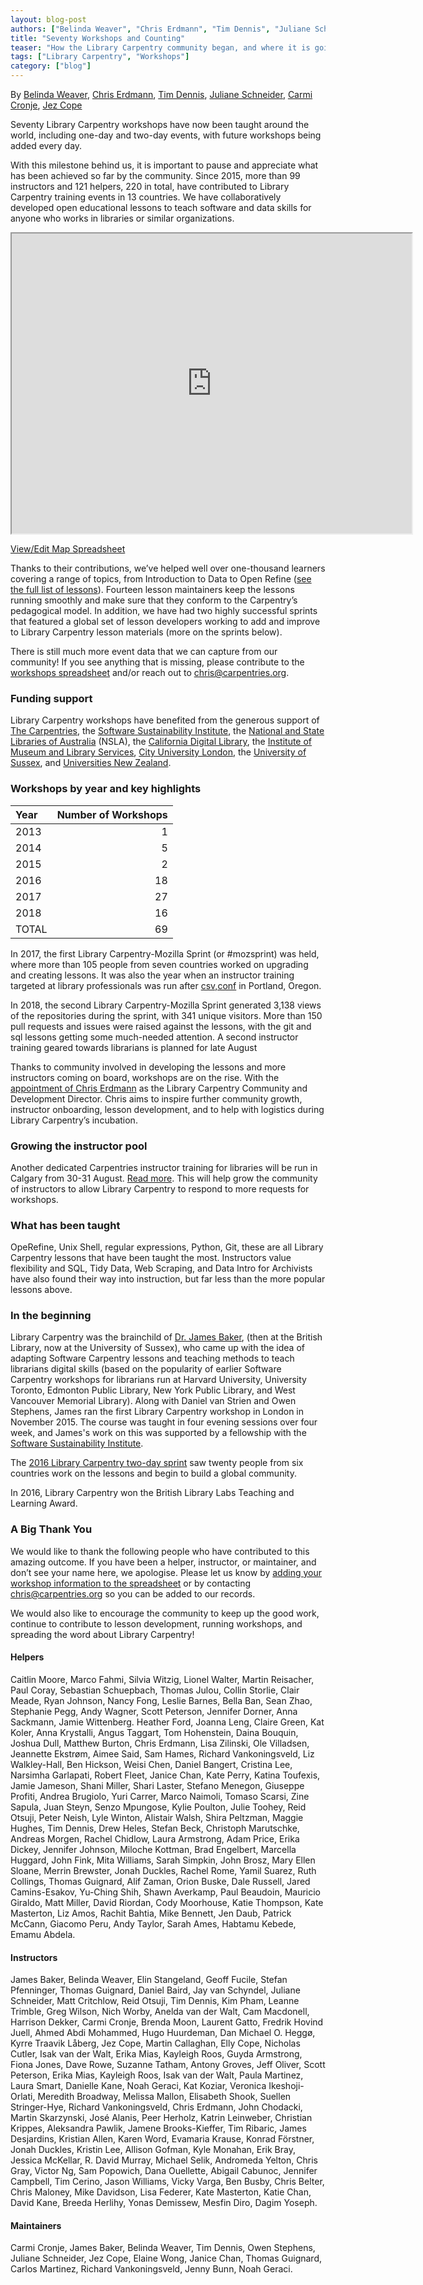 ```yaml
---
layout: blog-post
authors: ["Belinda Weaver", "Chris Erdmann", "Tim Dennis", "Juliane Schneider", "Carmi Cronje", "Jez Cope"]
title: "Seventy Workshops and Counting"
teaser: "How the Library Carpentry community began, and where it is going"
tags: ["Library Carpentry", "Workshops"]
category: ["blog"]
---
```


By [Belinda Weaver](https://twitter.com/cloudaus), [Chris Erdmann](https://twitter.com/libcce), [Tim Dennis](https://twitter.com/jt14den), [Juliane Schneider](https://twitter.com/JulianeS), [Carmi Cronje](https://twitter.com/machinical), [Jez Cope](https://twitter.com/jezcope)

Seventy Library Carpentry workshops have now been taught around the world, including one-day and two-day events, with future workshops being added every day.

With this milestone behind us, it is important to pause and appreciate what has been achieved so far by the community. Since 2015, more than 99 instructors and 121 helpers, 220 in total, have contributed to Library Carpentry training events in 13 countries. We have collaboratively developed open educational lessons to teach software and data skills for anyone who works in libraries or similar organizations.

<iframe src="https://www.google.com/maps/d/u/0/embed?mid=1MiFSA6XO1KHmUuUwiP4VXnOSHlIhAXPW" width="640" height="480"></iframe>

[View/Edit Map Spreadsheet](https://docs.google.com/spreadsheets/d/1ekCHTBRtTO0vAWIq8YER49ZLwh18PYPGbgJtZ5V9rgw/edit#gid=1110089093)

Thanks to their contributions, we’ve helped well over one-thousand learners covering a range of topics, from Introduction to Data to Open Refine ([see the full list of lessons](https://librarycarpentry.org/#portfolio)). Fourteen lesson maintainers keep the lessons running smoothly and make sure that they conform to the Carpentry’s pedagogical model. In addition, we have had two highly successful sprints that featured a global set of lesson developers working to add and improve to Library Carpentry lesson materials (more on the sprints below). 

There is still much more event data that we can capture from our community! If you see anything that is missing, please contribute to the [workshops spreadsheet](https://docs.google.com/spreadsheets/d/1ekCHTBRtTO0vAWIq8YER49ZLwh18PYPGbgJtZ5V9rgw/edit#gid=1110089093) and/or reach out to chris@carpentries.org. 

### Funding support


Library Carpentry workshops have benefited from the generous support of [The Carpentries](https://carpentries.org/), the [Software Sustainability Institute](https://www.software.ac.uk), the [National and State Libraries of Australia](https://www.nsla.org.au/) (NSLA), the [California Digital Library](https://www.cdlib.org/), the [Institute of Museum and Library Services](https://www.imls.gov/), [City University London](https://www.city.ac.uk/), the [University of Sussex](https://www.sussex.ac.uk/), and [Universities New Zealand](https://www.universitiesnz.ac.nz/).


### Workshops by year and key highlights

| Year | Number of Workshops |
| :------------- |--------:|
| 2013 | 1 | 
| 2014 | 5 | 
| 2015 | 2 | 
| 2016 | 18 | 
| 2017 | 27 | 
| 2018 | 16 | 
| TOTAL | 69 |


In 2017, the first Library Carpentry-Mozilla Sprint (or #mozsprint) was held,
where more than 105 people from seven countries worked on upgrading and creating lessons. It was also the year when an instructor training targeted at library professionals  was run after [csv,conf](https://csvconf.com/) in Portland, Oregon. 

In 2018, the second Library Carpentry-Mozilla Sprint generated 3,138 views of the repositories during the sprint, with 341 unique visitors. More than 150 pull requests and issues were raised against the lessons, with the git and sql lessons getting some much-needed attention. A second instructor training geared towards librarians is planned for late August 

Thanks to community involved in developing the lessons and more instructors coming on board, workshops are on the rise. With the [appointment of Chris Erdmann](https://carpentries.org/blog/2018/04/announce-ce-lc-hire/) as the Library Carpentry Community and Development Director. Chris aims to inspire further community growth, instructor onboarding, lesson development, and to help with logistics during Library Carpentry’s incubation.

### Growing the instructor pool

Another dedicated Carpentries instructor training for libraries will be run in Calgary from 30-31 August. 
[Read more](https://librarycarpentry.org/blog/2018/06/26/library-carpentry-inst-training/). This will help grow the community of instructors to allow Library Carpentry to respond to more requests for workshops.

### What has been taught

OpeRefine, Unix Shell, regular expressions, Python, Git, these are all Library Carpentry lessons that have been taught the most. Instructors value flexibility and SQL, Tidy Data, Web Scraping, and Data Intro for Archivists have also found their way into instruction, but far less than the more popular lessons above.

### In the beginning

Library Carpentry was the brainchild of [Dr. James Baker](https://twitter.com/j_w_baker), (then at the British Library, now at the University of Sussex), who came up with the idea of adapting Software Carpentry lessons and teaching methods to teach librarians digital skills (based on the popularity of earlier Software Carpentry workshops for librarians run at Harvard University, University Toronto, Edmonton Public Library, New York Public Library, and West Vancouver Memorial Library). Along with Daniel van Strien and Owen Stephens, James ran the first Library Carpentry workshop in London in November 2015. The course was taught in four evening sessions over four week, and James's work on this was supported by a fellowship with the [Software Sustainability Institute](https://software.ac.uk/). 

The [2016 Library Carpentry two-day sprint](https://software-carpentry.org/blog/2016/06/library-carpentry-sprint.html) saw twenty people from six countries work on the lessons and begin to build a global community.

In 2016, Library Carpentry won the British Library Labs Teaching and Learning Award.

### A Big Thank You

We would like to thank the following people who have contributed to this amazing outcome. If you have been a helper, instructor, or maintainer, and don’t see your name here, we apologise. Please let us know by [adding your workshop information to the spreadsheet](https://docs.google.com/spreadsheets/d/1ekCHTBRtTO0vAWIq8YER49ZLwh18PYPGbgJtZ5V9rgw/edit#gid=1110089093 ) or by contacting chris@carpentries.org so you can be added to our records.

We would also like to encourage the community to keep up the good work, continue to contribute to lesson development, running workshops, and spreading the word about Library Carpentry!

#### Helpers

Caitlin Moore, Marco Fahmi, Silvia Witzig, Lionel Walter, Martin Reisacher, Paul Coray, Sebastian Schuepbach, Thomas Julou, Collin Storlie, Clair Meade, Ryan Johnson, Nancy Fong, Leslie Barnes, Bella Ban, Sean Zhao, Stephanie Pegg, Andy Wagner, Scott Peterson, Jennifer Dorner, Anna Sackmann, Jamie Wittenberg. Heather Ford, Joanna Leng, Claire Green, Kat Koler, Anna Krystalli, Angus Taggart, Tom Hohenstein, Daina Bouquin, Joshua Dull, Matthew Burton, Chris Erdmann, Lisa Zilinski, Ole Villadsen, Jeannette Ekstrøm, Aimee Said, Sam Hames, Richard Vankoningsveld, Liz Walkley-Hall, Ben Hickson, Weisi Chen, Daniel Bangert, Cristina Lee, Narsimha Garlapati, Robert Fleet, Janice Chan, Kate Perry, Katina Toufexis, Jamie Jameson, Shani Miller, Shari Laster, Stefano Menegon, Giuseppe Profiti, Andrea Brugiolo, Yuri Carrer, Marco Naimoli, Tomaso Scarsi, Zine Sapula, Juan Steyn, Senzo Mpungose, Kylie Poulton, Julie Toohey, Reid Otsuji, Peter Neish, Lyle Winton, Alistair Walsh, Shira Peltzman, Maggie Hughes, Tim Dennis, Drew Heles, Stefan Beck, Christoph Marutschke, Andreas Morgen, Rachel Chidlow, Laura Armstrong, Adam Price, Erika Dickey, Jennifer Johnson, Miloche Kottman, Brad Engelbert, Marcella Huggard, John Fink, Mita Williams, Sarah Simpkin, John Brosz, Mary Ellen Sloane, Merrin Brewster, Jonah Duckles, Rachel Rome, Yamil Suarez, Ruth Collings, Thomas Guignard, Alif Zaman, Orion Buske, Dale Russell, Jared Camins-Esakov, Yu-Ching Shih, Shawn Averkamp, Paul Beaudoin, Mauricio Giraldo, Matt Miller, David Riordan, Cody Moorhouse, Katie Thompson, Kate Masterton, Liz Amos, Rachit Bahtia, Mike Bennett, Jen Daub, Patrick McCann, Giacomo Peru, Andy Taylor, Sarah Ames, Habtamu Kebede, Emamu Abdela.

#### Instructors

James Baker, Belinda Weaver, Elin Stangeland, Geoff Fucile, Stefan Pfenninger, Thomas Guignard, Daniel Baird, Jay van Schyndel, Juliane Schneider, Matt Critchlow, Reid Otsuji, Tim Dennis, Kim Pham, Leanne Trimble, Greg Wilson, Nich Worby, Anelda van der Walt, Cam Macdonell, Harrison Dekker, Carmi Cronje, Brenda Moon, Laurent Gatto, Fredrik Hovind Juell, Ahmed Abdi Mohammed, Hugo Huurdeman, Dan Michael O. Heggø, Kyrre Traavik Låberg, Jez Cope, Martin Callaghan, Elly Cope, Nicholas Cutler, Isak van der Walt, Erika Mias, Kayleigh Roos, Guyda Armstrong, Fiona Jones, Dave Rowe, Suzanne Tatham, Antony Groves, Jeff Oliver, Scott Peterson, Erika Mias, Kayleigh Roos, Isak van der Walt, Paula Martinez, Laura Smart, Danielle Kane, Noah Geraci, Kat Koziar, Veronica Ikeshoji-Orlati, Meredith Broadway, Melissa Mallon, Elisabeth Shook, Suellen Stringer-Hye, Richard Vankoningsveld, Chris Erdmann, John Chodacki, Martin Skarzynski, José Alanis, Peer Herholz, Katrin Leinweber, Christian Krippes, Aleksandra Pawlik, Jamene Brooks-Kieffer, Tim Ribaric, James Desjardins, Kristian Allen, Karen Word, Evamaria Krause, Konrad Förstner, Jonah Duckles, Kristin Lee, Allison Gofman, Kyle Monahan, Erik Bray, Jessica McKellar, R. David Murray, Michael Selik, Andromeda Yelton, Chris Gray, Victor Ng, Sam Popowich, Dana Ouellette, Abigail Cabunoc, Jennifer Campbell, Tim Cerino, Jason Williams, Vicky Varga, Ben Busby, Chris Belter, Chris Maloney, Mike Davidson, Lisa Federer, Kate Masterton, Katie Chan, David Kane, Breeda Herlihy, Yonas Demissew, Mesfin Diro, Dagim Yoseph.

#### Maintainers

Carmi Cronje, James Baker, Belinda Weaver, Tim Dennis, Owen Stephens, Juliane Schneider, Jez Cope, Elaine Wong, Janice Chan, Thomas Guignard, Carlos Martinez, Richard Vankoningsveld, Jenny Bunn, Noah Geraci.
